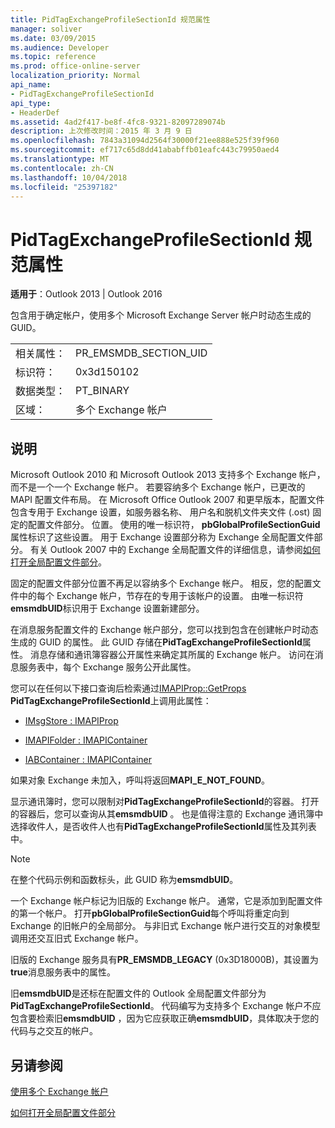 ```yaml
---
title: PidTagExchangeProfileSectionId 规范属性
manager: soliver
ms.date: 03/09/2015
ms.audience: Developer
ms.topic: reference
ms.prod: office-online-server
localization_priority: Normal
api_name:
- PidTagExchangeProfileSectionId
api_type:
- HeaderDef
ms.assetid: 4ad2f417-be8f-4fc8-9321-82097289074b
description: 上次修改时间：2015 年 3 月 9 日
ms.openlocfilehash: 7843a31094d2564f30000f21ee888e525f39f960
ms.sourcegitcommit: ef717c65d8dd41ababffb01eafc443c79950aed4
ms.translationtype: MT
ms.contentlocale: zh-CN
ms.lasthandoff: 10/04/2018
ms.locfileid: "25397182"
---
```

# <a name="pidtagexchangeprofilesectionid-canonical-property"></a>PidTagExchangeProfileSectionId 规范属性

  
  
**适用于**：Outlook 2013 | Outlook 2016 
  
包含用于确定帐户，使用多个 Microsoft Exchange Server 帐户时动态生成的 GUID。
  
|||
|:-----|:-----|
|相关属性：  <br/> |PR_EMSMDB_SECTION_UID  <br/> |
|标识符：  <br/> |0x3d150102  <br/> |
|数据类型：  <br/> |PT_BINARY  <br/> |
|区域：  <br/> |多个 Exchange 帐户  <br/> |
   
## <a name="remarks"></a>说明

Microsoft Outlook 2010 和 Microsoft Outlook 2013 支持多个 Exchange 帐户，而不是一个一个 Exchange 帐户。 若要容纳多个 Exchange 帐户，已更改的 MAPI 配置文件布局。 在 Microsoft Office Outlook 2007 和更早版本，配置文件包含专用于 Exchange 设置，如服务器名称、 用户名和脱机文件夹文件 (.ost) 固定的配置文件部分。 位置。 使用的唯一标识符， **pbGlobalProfileSectionGuid**属性标识了这些设置。 用于 Exchange 设置部分称为 Exchange 全局配置文件部分。 有关 Outlook 2007 中的 Exchange 全局配置文件的详细信息，请参阅[如何打开全局配置文件部分](https://support.microsoft.com/kb/188482)。
  
固定的配置文件部分位置不再足以容纳多个 Exchange 帐户。 相反，您的配置文件中的每个 Exchange 帐户，节存在的专用于该帐户的设置。 由唯一标识符**emsmdbUID**标识用于 Exchange 设置新建部分。
  
在消息服务配置文件的 Exchange 帐户部分，您可以找到包含在创建帐户时动态生成的 GUID 的属性。 此 GUID 存储在**PidTagExchangeProfileSectionId**属性。 消息存储和通讯簿容器公开属性来确定其所属的 Exchange 帐户。 访问在消息服务表中，每个 Exchange 服务公开此属性。 
  
您可以在任何以下接口查询后检索通过[IMAPIProp::GetProps](imapiprop-getprops.md) **PidTagExchangeProfileSectionId**上调用此属性： 
  
- [IMsgStore : IMAPIProp](imsgstoreimapiprop.md)
    
- [IMAPIFolder : IMAPIContainer](imapifolderimapicontainer.md)
    
- [IABContainer : IMAPIContainer](iabcontainerimapicontainer.md)
    
如果对象 Exchange 未加入，呼叫将返回**MAPI_E_NOT_FOUND**。
  
显示通讯簿时，您可以限制对**PidTagExchangeProfileSectionId**的容器。 打开的容器后，您可以查询从其**emsmdbUID** 。 也是值得注意的 Exchange 通讯簿中选择收件人，是否收件人也有**PidTagExchangeProfileSectionId**属性及其列表中。 
  
> [!NOTE]
> 在整个代码示例和函数标头，此 GUID 称为**emsmdbUID**。 
  
一个 Exchange 帐户标记为旧版的 Exchange 帐户。 通常，它是添加到配置文件的第一个帐户。 打开**pbGlobalProfileSectionGuid**每个呼叫将重定向到 Exchange 的旧帐户的全局部分。 与非旧式 Exchange 帐户进行交互的对象模型调用还交互旧式 Exchange 帐户。 
  
旧版的 Exchange 服务具有**PR_EMSMDB_LEGACY** (0x3D18000B)，其设置为**true**消息服务表中的属性。 
  
旧**emsmdbUID**是还标在配置文件的 Outlook 全局配置文件部分为**PidTagExchangeProfileSectionId**。 代码编写为支持多个 Exchange 帐户不应包含要检索旧**emsmdbUID** ，因为它应获取正确**emsmdbUID**，具体取决于您的代码与之交互的帐户。
  
## <a name="see-also"></a>另请参阅



[使用多个 Exchange 帐户](using-multiple-exchange-accounts.md)


[如何打开全局配置文件部分](https://support.microsoft.com/kb/188482)

